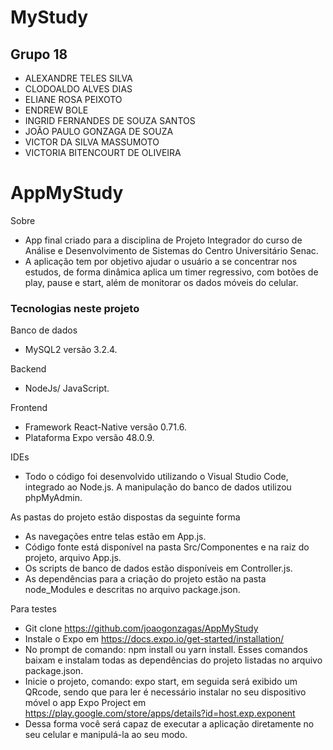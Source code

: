 # MyStudy

## Grupo 18

* ALEXANDRE TELES SILVA
* CLODOALDO ALVES DIAS
* ELIANE ROSA PEIXOTO
* ENDREW BOLE 
* INGRID FERNANDES DE SOUZA SANTOS 
* JOÃO PAULO GONZAGA DE SOUZA 
* VICTOR DA SILVA MASSUMOTO
* VICTORIA BITENCOURT DE OLIVEIRA

# AppMyStudy

Sobre
* App final criado para a disciplina de Projeto Integrador do curso de Análise e Desenvolvimento de Sistemas do Centro Universitário Senac.
* A aplicação tem por objetivo ajudar o usuário a se concentrar nos estudos, de forma dinâmica aplica um timer regressivo, com botões de play, pause e start, além de monitorar os dados móveis do celular.

### Tecnologias neste projeto

Banco de dados
* MySQL2 versão 3.2.4.

Backend
* NodeJs/ JavaScript.

Frontend
*	Framework React-Native versão 0.71.6.
*	Plataforma Expo versão 48.0.9.

IDEs

* Todo o código foi desenvolvido utilizando o Visual Studio Code, integrado ao Node.js.
A manipulação do banco de dados utilizou phpMyAdmin.

As pastas do projeto estão dispostas da seguinte forma

*	As navegações entre telas estão em App.js.
*	Código fonte está disponível na pasta Src/Componentes e na raiz do projeto, arquivo App.js.
*	Os scripts de banco de dados estão disponíveis em Controller.js.
*	As dependências para a criação do projeto estão na pasta node_Modules e descritas no arquivo package.json.

Para testes 
* Git clone https://github.com/joaogonzagas/AppMyStudy
*	Instale o Expo em https://docs.expo.io/get-started/installation/
*	No prompt de comando:  npm install ou yarn install. Esses comandos baixam e instalam todas as dependências do projeto listadas no arquivo package.json.
*	Inicie o projeto, comando: expo start, em seguida será exibido um QRcode, sendo que para ler é necessário instalar no seu dispositivo móvel o app Expo Project em https://play.google.com/store/apps/details?id=host.exp.exponent
*	Dessa forma você será capaz de executar a aplicação diretamente no seu celular e manipulá-la ao seu modo.
